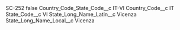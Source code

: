 <?xml version="1.0" encoding="UTF-8"?>
<CustomMetadata xmlns="http://soap.sforce.com/2006/04/metadata" xmlns:xsi="http://www.w3.org/2001/XMLSchema-instance" xmlns:xsd="http://www.w3.org/2001/XMLSchema">
    <label>SC-252</label>
    <protected>false</protected>
    <values>
        <field>Country_Code_State_Code__c</field>
        <value xsi:type="xsd:string">IT-VI</value>
    </values>
    <values>
        <field>Country_Code__c</field>
        <value xsi:type="xsd:string">IT</value>
    </values>
    <values>
        <field>State_Code__c</field>
        <value xsi:type="xsd:string">VI</value>
    </values>
    <values>
        <field>State_Long_Name_Latin__c</field>
        <value xsi:type="xsd:string">Vicenza</value>
    </values>
    <values>
        <field>State_Long_Name_Local__c</field>
        <value xsi:type="xsd:string">Vicenza</value>
    </values>
</CustomMetadata>
